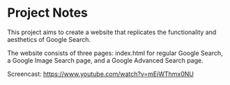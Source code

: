 # Project Notes

This project aims to create a website that replicates the functionality and aesthetics of Google Search.

The website consists of three pages: index.html for regular Google Search, a Google Image Search page, and a Google Advanced Search page.

Screencast: https://www.youtube.com/watch?v=mEjWThmx0NU
